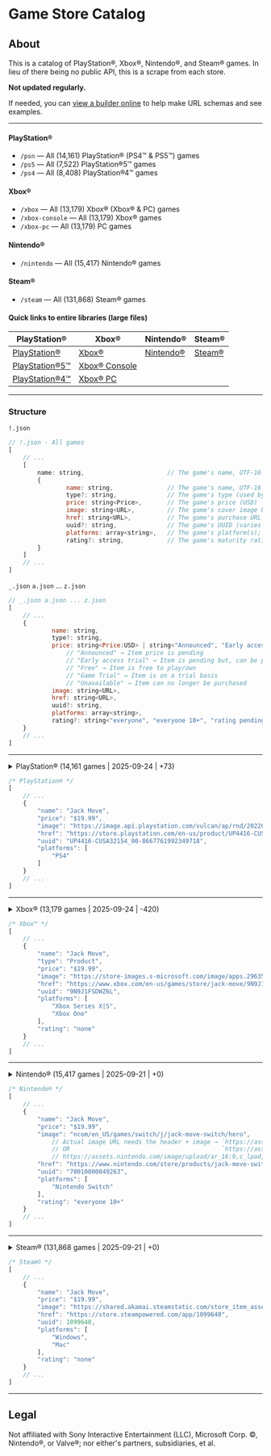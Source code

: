# Game Store Catalog

## About

This is a catalog of PlayStation&reg;, Xbox&reg;, Nintendo&reg;, and Steam&reg; games. In lieu of there being no public API, this is a scrape from each store.

**Not updated regularly.**

If needed, you can [view a builder online](https://minkcbos.retool.com/app/game-store-catalog) to help make URL schemas and see examples.

----

#### PlayStation&reg;

- `/psn` &mdash; All (14,161) PlayStation&reg; (PS4&trade; & PS5&trade;) games
- `/ps5` &mdash; All (7,522) PlayStation&reg;5&trade; games
- `/ps4` &mdash; All (8,408) PlayStation&reg;4&trade; games

#### Xbox&reg;

- `/xbox` &mdash; All (13,179) Xbox&reg; (Xbox&reg; & PC) games
- `/xbox-console` &mdash; All (13,179) Xbox&reg; games
- `/xbox-pc` &mdash; All (13,179) PC games

#### Nintendo&reg;

- `/nintendo` &mdash; All (15,417) Nintendo&reg; games

#### Steam&reg;

- `/steam` &mdash; All (131,868) Steam&reg; games

#### Quick links to entire libraries (large files)

| PlayStation&reg;  | Xbox&reg;         | Nintendo&reg;     | Steam&reg;        |
| ----------------- | ----------------- | ----------------- | ----------------- |
| [PlayStation&reg;](https://raw.githubusercontent.com/Ephellon/game-store-catalog/main/psn/!.json) | [Xbox&reg;](https://raw.githubusercontent.com/Ephellon/game-store-catalog/main/xbox/!.json) | [Nintendo&reg;](https://raw.githubusercontent.com/Ephellon/game-store-catalog/main/nintendo/!.json) | [Steam&reg;](https://raw.githubusercontent.com/Ephellon/game-store-catalog/main/steam/!.json) |
| [PlayStation&reg;5&trade;](https://raw.githubusercontent.com/Ephellon/game-store-catalog/main/ps5/!.json) | [Xbox&reg; Console](https://raw.githubusercontent.com/Ephellon/game-store-catalog/main/xbox-console/!.json) | | |
| [PlayStation&reg;4&trade;](https://raw.githubusercontent.com/Ephellon/game-store-catalog/main/ps4/!.json) | [Xbox&reg; PC](https://raw.githubusercontent.com/Ephellon/game-store-catalog/main/xbox-pc/!.json) | | |

----

### Structure

`!.json`

```js
// !.json - All games
[
    // ...
    [
        name: string,                       // The game's name, UTF-16
        {
                name: string,               // The game's name, UTF-16
                type?: string,              // The game's type (used by Xbox)
                price: string<Price>,       // The game's price (USD)
                image: string<URL>,         // The game's cover image URL
                href: string<URL>,          // The game's purchase URL
                uuid?: string,              // The game's UUID (varies per store)
                platforms: array<string>,   // The game's platform(s); e.g. "PS5", "Xbox One", "Nintendo Switch", etc.
                rating?: string,            // The game's maturity rating, e.g. "everyone 10+"
        }
    ]
    // ...
]
```

`_.json` `a.json` ... `z.json`

```js
// _.json a.json ... z.json
[
    // ...
    {
            name: string,
            type?: string,
            price: string<Price:USD> | string<"Announced", "Early access trial", "Free", "Game Trial", "Unavailable">,
                // "Announced" → Item price is pending
                // "Early access trial" → Item is pending but, can be played on a trial basis
                // "Free" → Item is free to play/own
                // "Game Trial" → Item is on a trial basis
                // "Unavailable" → Item can no longer be purchased
            image: string<URL>,
            href: string<URL>,
            uuid?: string,
            platforms: array<string>,
            rating?: string<"everyone", "everyone 10+", "rating pending", "teen", "mature 17+", "none">,
    }
    // ...
]
```

----

<details><summary>PlayStation&reg; (14,161 games | 2025-09-24 | +73)</summary>

[`!.json`](https://raw.githubusercontent.com/Ephellon/game-store-catalog/main/psn/!.json) - All games (large file size)

  - Saved as a `Map` → `[ [name:string, properties:object] ]`

[`_.json`](https://raw.githubusercontent.com/Ephellon/game-store-catalog/main/psn/_.json) - All games that begin with a non-alphabetic character (`0` `[` etc.)

  - e.g. `0 Degrees` `[PROTOTYPE™]` `#Funtime`

[`a.json`](https://raw.githubusercontent.com/Ephellon/game-store-catalog/main/psn/a.json) - All games that begin with `A`

[`b.json`](https://raw.githubusercontent.com/Ephellon/game-store-catalog/main/psn/b.json) - All games that begin with `B`

[`c.json`](https://raw.githubusercontent.com/Ephellon/game-store-catalog/main/psn/c.json) - All games that begin with `C`

[`d.json`](https://raw.githubusercontent.com/Ephellon/game-store-catalog/main/psn/d.json) - All games that begin with `D`

[`e.json`](https://raw.githubusercontent.com/Ephellon/game-store-catalog/main/psn/e.json) - All games that begin with `E`

[`f.json`](https://raw.githubusercontent.com/Ephellon/game-store-catalog/main/psn/f.json) - All games that begin with `F`

[`g.json`](https://raw.githubusercontent.com/Ephellon/game-store-catalog/main/psn/g.json) - All games that begin with `G`

[`h.json`](https://raw.githubusercontent.com/Ephellon/game-store-catalog/main/psn/h.json) - All games that begin with `H`

[`i.json`](https://raw.githubusercontent.com/Ephellon/game-store-catalog/main/psn/i.json) - All games that begin with `I`

[`j.json`](https://raw.githubusercontent.com/Ephellon/game-store-catalog/main/psn/j.json) - All games that begin with `J`

[`k.json`](https://raw.githubusercontent.com/Ephellon/game-store-catalog/main/psn/k.json) - All games that begin with `K`

[`l.json`](https://raw.githubusercontent.com/Ephellon/game-store-catalog/main/psn/l.json) - All games that begin with `L`

[`m.json`](https://raw.githubusercontent.com/Ephellon/game-store-catalog/main/psn/m.json) - All games that begin with `M`

[`n.json`](https://raw.githubusercontent.com/Ephellon/game-store-catalog/main/psn/n.json) - All games that begin with `N`

[`o.json`](https://raw.githubusercontent.com/Ephellon/game-store-catalog/main/psn/o.json) - All games that begin with `O`

[`p.json`](https://raw.githubusercontent.com/Ephellon/game-store-catalog/main/psn/p.json) - All games that begin with `P`

[`q.json`](https://raw.githubusercontent.com/Ephellon/game-store-catalog/main/psn/q.json) - All games that begin with `Q`

[`r.json`](https://raw.githubusercontent.com/Ephellon/game-store-catalog/main/psn/r.json) - All games that begin with `R`

[`s.json`](https://raw.githubusercontent.com/Ephellon/game-store-catalog/main/psn/s.json) - All games that begin with `S`

[`t.json`](https://raw.githubusercontent.com/Ephellon/game-store-catalog/main/psn/t.json) - All games that begin with `T`

[`u.json`](https://raw.githubusercontent.com/Ephellon/game-store-catalog/main/psn/u.json) - All games that begin with `U`

[`v.json`](https://raw.githubusercontent.com/Ephellon/game-store-catalog/main/psn/v.json) - All games that begin with `V`

[`w.json`](https://raw.githubusercontent.com/Ephellon/game-store-catalog/main/psn/w.json) - All games that begin with `W`

[`x.json`](https://raw.githubusercontent.com/Ephellon/game-store-catalog/main/psn/x.json) - All games that begin with `X`

[`y.json`](https://raw.githubusercontent.com/Ephellon/game-store-catalog/main/psn/y.json) - All games that begin with `Y`

[`z.json`](https://raw.githubusercontent.com/Ephellon/game-store-catalog/main/psn/z.json) - All games that begin with `Z`

</details>

```js
/* PlayStation® */
[
    // ...
    {
        "name": "Jack Move",
        "price": "$19.99",
        "image": "https://image.api.playstation.com/vulcan/ap/rnd/202208/0311/QNhcccNfqdO0Yf8gMo4yVnv0.png",
        "href": "https://store.playstation.com/en-us/product/UP4416-CUSA32154_00-8667761992349718",
        "uuid": "UP4416-CUSA32154_00-8667761992349718",
        "platforms": [
            "PS4"
        ]
    }
    // ...
]
```

----

<details><summary>Xbox&reg; (13,179 games | 2025-09-24 | -420)</summary>

[`!.json`](https://raw.githubusercontent.com/Ephellon/game-store-catalog/main/xbox/!.json) - All games (large file size)

  - Saved as a `Map` → `[ [name:string, properties:object] ]`

[`_.json`](https://raw.githubusercontent.com/Ephellon/game-store-catalog/main/xbox/_.json) - All games that begin with a non-alphabetic character (`0` `[` etc.)

  - e.g. `20XX` `3on3 FreeStyle` `890B`

[`a.json`](https://raw.githubusercontent.com/Ephellon/game-store-catalog/main/xbox/a.json) - All games that begin with `A`

[`b.json`](https://raw.githubusercontent.com/Ephellon/game-store-catalog/main/xbox/b.json) - All games that begin with `B`

[`c.json`](https://raw.githubusercontent.com/Ephellon/game-store-catalog/main/xbox/c.json) - All games that begin with `C`

[`d.json`](https://raw.githubusercontent.com/Ephellon/game-store-catalog/main/xbox/d.json) - All games that begin with `D`

[`e.json`](https://raw.githubusercontent.com/Ephellon/game-store-catalog/main/xbox/e.json) - All games that begin with `E`

[`f.json`](https://raw.githubusercontent.com/Ephellon/game-store-catalog/main/xbox/f.json) - All games that begin with `F`

[`g.json`](https://raw.githubusercontent.com/Ephellon/game-store-catalog/main/xbox/g.json) - All games that begin with `G`

[`h.json`](https://raw.githubusercontent.com/Ephellon/game-store-catalog/main/xbox/h.json) - All games that begin with `H`

[`i.json`](https://raw.githubusercontent.com/Ephellon/game-store-catalog/main/xbox/i.json) - All games that begin with `I`

[`j.json`](https://raw.githubusercontent.com/Ephellon/game-store-catalog/main/xbox/j.json) - All games that begin with `J`

[`k.json`](https://raw.githubusercontent.com/Ephellon/game-store-catalog/main/xbox/k.json) - All games that begin with `K`

[`l.json`](https://raw.githubusercontent.com/Ephellon/game-store-catalog/main/xbox/l.json) - All games that begin with `L`

[`m.json`](https://raw.githubusercontent.com/Ephellon/game-store-catalog/main/xbox/m.json) - All games that begin with `M`

[`n.json`](https://raw.githubusercontent.com/Ephellon/game-store-catalog/main/xbox/n.json) - All games that begin with `N`

[`o.json`](https://raw.githubusercontent.com/Ephellon/game-store-catalog/main/xbox/o.json) - All games that begin with `O`

[`p.json`](https://raw.githubusercontent.com/Ephellon/game-store-catalog/main/xbox/p.json) - All games that begin with `P`

[`q.json`](https://raw.githubusercontent.com/Ephellon/game-store-catalog/main/xbox/q.json) - All games that begin with `Q`

[`r.json`](https://raw.githubusercontent.com/Ephellon/game-store-catalog/main/xbox/r.json) - All games that begin with `R`

[`s.json`](https://raw.githubusercontent.com/Ephellon/game-store-catalog/main/xbox/s.json) - All games that begin with `S`

[`t.json`](https://raw.githubusercontent.com/Ephellon/game-store-catalog/main/xbox/t.json) - All games that begin with `T`

[`u.json`](https://raw.githubusercontent.com/Ephellon/game-store-catalog/main/xbox/u.json) - All games that begin with `U`

[`v.json`](https://raw.githubusercontent.com/Ephellon/game-store-catalog/main/xbox/v.json) - All games that begin with `V`

[`w.json`](https://raw.githubusercontent.com/Ephellon/game-store-catalog/main/xbox/w.json) - All games that begin with `W`

[`x.json`](https://raw.githubusercontent.com/Ephellon/game-store-catalog/main/xbox/x.json) - All games that begin with `X`

[`y.json`](https://raw.githubusercontent.com/Ephellon/game-store-catalog/main/xbox/y.json) - All games that begin with `Y`

[`z.json`](https://raw.githubusercontent.com/Ephellon/game-store-catalog/main/xbox/z.json) - All games that begin with `Z`

</details>

```js
/* Xbox™ */
[
    // ...
    {
        "name": "Jack Move",
        "type": "Product",
        "price": "$19.99",
        "image": "https://store-images.s-microsoft.com/image/apps.29635.13536821765519749.cfbde45b-cbb1-4694-a1bd-57f40c566293.65bcd4ae-e8e3-4b8a-a47f-c99cb9da90cc?w=200",
        "href": "https://www.xbox.com/en-us/games/store/jack-move/9N9J1FSDWZ6L",
        "uuid": "9N9J1FSDWZ6L",
        "platforms": [
            "Xbox Series X|S",
            "Xbox One"
        ],
        "rating": "none"
    }
    // ...
]
```

----

<details><summary>Nintendo&reg; (15,417 games | 2025-09-21 | +0)</summary>

[`!.json`](https://raw.githubusercontent.com/Ephellon/game-store-catalog/main/nintendo/!.json) - All games (large file size)

  - Saved as a `Map` → `[ [name:string, properties:object] ]`

[`_.json`](https://raw.githubusercontent.com/Ephellon/game-store-catalog/main/nintendo/_.json) - All games that begin with a non-alphabetic character (`0` `[` etc.)

  - e.g. `密室のサクリファイス／ABYSS OF THE SACRIFICE` `3D ADVANTIME` `8Doors: Arum's Afterlife Adventure`

[`a.json`](https://raw.githubusercontent.com/Ephellon/game-store-catalog/main/nintendo/a.json) - All games that begin with `A`

[`b.json`](https://raw.githubusercontent.com/Ephellon/game-store-catalog/main/nintendo/b.json) - All games that begin with `B`

[`c.json`](https://raw.githubusercontent.com/Ephellon/game-store-catalog/main/nintendo/c.json) - All games that begin with `C`

[`d.json`](https://raw.githubusercontent.com/Ephellon/game-store-catalog/main/nintendo/d.json) - All games that begin with `D`

[`e.json`](https://raw.githubusercontent.com/Ephellon/game-store-catalog/main/nintendo/e.json) - All games that begin with `E`

[`f.json`](https://raw.githubusercontent.com/Ephellon/game-store-catalog/main/nintendo/f.json) - All games that begin with `F`

[`g.json`](https://raw.githubusercontent.com/Ephellon/game-store-catalog/main/nintendo/g.json) - All games that begin with `G`

[`h.json`](https://raw.githubusercontent.com/Ephellon/game-store-catalog/main/nintendo/h.json) - All games that begin with `H`

[`i.json`](https://raw.githubusercontent.com/Ephellon/game-store-catalog/main/nintendo/i.json) - All games that begin with `I`

[`j.json`](https://raw.githubusercontent.com/Ephellon/game-store-catalog/main/nintendo/j.json) - All games that begin with `J`

[`k.json`](https://raw.githubusercontent.com/Ephellon/game-store-catalog/main/nintendo/k.json) - All games that begin with `K`

[`l.json`](https://raw.githubusercontent.com/Ephellon/game-store-catalog/main/nintendo/l.json) - All games that begin with `L`

[`m.json`](https://raw.githubusercontent.com/Ephellon/game-store-catalog/main/nintendo/m.json) - All games that begin with `M`

[`n.json`](https://raw.githubusercontent.com/Ephellon/game-store-catalog/main/nintendo/n.json) - All games that begin with `N`

[`o.json`](https://raw.githubusercontent.com/Ephellon/game-store-catalog/main/nintendo/o.json) - All games that begin with `O`

[`p.json`](https://raw.githubusercontent.com/Ephellon/game-store-catalog/main/nintendo/p.json) - All games that begin with `P`

[`q.json`](https://raw.githubusercontent.com/Ephellon/game-store-catalog/main/nintendo/q.json) - All games that begin with `Q`

[`r.json`](https://raw.githubusercontent.com/Ephellon/game-store-catalog/main/nintendo/r.json) - All games that begin with `R`

[`s.json`](https://raw.githubusercontent.com/Ephellon/game-store-catalog/main/nintendo/s.json) - All games that begin with `S`

[`t.json`](https://raw.githubusercontent.com/Ephellon/game-store-catalog/main/nintendo/t.json) - All games that begin with `T`

[`u.json`](https://raw.githubusercontent.com/Ephellon/game-store-catalog/main/nintendo/u.json) - All games that begin with `U`

[`v.json`](https://raw.githubusercontent.com/Ephellon/game-store-catalog/main/nintendo/v.json) - All games that begin with `V`

[`w.json`](https://raw.githubusercontent.com/Ephellon/game-store-catalog/main/nintendo/w.json) - All games that begin with `W`

[`x.json`](https://raw.githubusercontent.com/Ephellon/game-store-catalog/main/nintendo/x.json) - All games that begin with `X`

[`y.json`](https://raw.githubusercontent.com/Ephellon/game-store-catalog/main/nintendo/y.json) - All games that begin with `Y`

[`z.json`](https://raw.githubusercontent.com/Ephellon/game-store-catalog/main/nintendo/z.json) - All games that begin with `Z`

</details>

```js
/* Nintendo® */
[
    // ...
    {
        "name": "Jack Move",
        "price": "$19.99",
        "image": "ncom/en_US/games/switch/j/jack-move-switch/hero",
            // Actual image URL needs the header + image → `https://assets.nintendo.com/image/upload/ar_16:9,c_lpad,w_656/b_white/f_auto/q_auto/${ image }`
            // OR                                          `https://assets.nintendo.com/image/upload/ar_16:9,b_auto:border,c_lpad/b_white/f_auto/q_auto/dpr_1.0/c_scale,w_700/${ image }`
            // https://assets.nintendo.com/image/upload/ar_16:9,c_lpad,w_656/b_white/f_auto/q_auto/ncom/en_US/games/switch/j/jack-move-switch/hero
        "href": "https://www.nintendo.com/store/products/jack-move-switch/",
        "uuid": "70010000049263",
        "platforms": [
            "Nintendo Switch"
        ],
        "rating": "everyone 10+"
    }
    // ...
]
```

----

<details><summary>Steam&reg; (131,868 games | 2025-09-21 | +0)</summary>

[`!.json`](https://raw.githubusercontent.com/Ephellon/game-store-catalog/main/steam/!.json) - All games (large file size)

  - Saved as a `Map` → `[ [name:string, properties:object] ]`

[`_.json`](https://raw.githubusercontent.com/Ephellon/game-store-catalog/main/steam/_.json) - All games that begin with a non-alphabetic (Latin) character (`0` `[` etc.)

  - e.g. `890B` `Àrengard-Invasion` `执谕者：坠月之兆（Archenemy: Lunafall）`

[`a.json`](https://raw.githubusercontent.com/Ephellon/game-store-catalog/main/steam/a.json) - All games that begin with `A`

[`b.json`](https://raw.githubusercontent.com/Ephellon/game-store-catalog/main/steam/b.json) - All games that begin with `B`

[`c.json`](https://raw.githubusercontent.com/Ephellon/game-store-catalog/main/steam/c.json) - All games that begin with `C`

[`d.json`](https://raw.githubusercontent.com/Ephellon/game-store-catalog/main/steam/d.json) - All games that begin with `D`

[`e.json`](https://raw.githubusercontent.com/Ephellon/game-store-catalog/main/steam/e.json) - All games that begin with `E`

[`f.json`](https://raw.githubusercontent.com/Ephellon/game-store-catalog/main/steam/f.json) - All games that begin with `F`

[`g.json`](https://raw.githubusercontent.com/Ephellon/game-store-catalog/main/steam/g.json) - All games that begin with `G`

[`h.json`](https://raw.githubusercontent.com/Ephellon/game-store-catalog/main/steam/h.json) - All games that begin with `H`

[`i.json`](https://raw.githubusercontent.com/Ephellon/game-store-catalog/main/steam/i.json) - All games that begin with `I`

[`j.json`](https://raw.githubusercontent.com/Ephellon/game-store-catalog/main/steam/j.json) - All games that begin with `J`

[`k.json`](https://raw.githubusercontent.com/Ephellon/game-store-catalog/main/steam/k.json) - All games that begin with `K`

[`l.json`](https://raw.githubusercontent.com/Ephellon/game-store-catalog/main/steam/l.json) - All games that begin with `L`

[`m.json`](https://raw.githubusercontent.com/Ephellon/game-store-catalog/main/steam/m.json) - All games that begin with `M`

[`n.json`](https://raw.githubusercontent.com/Ephellon/game-store-catalog/main/steam/n.json) - All games that begin with `N`

[`o.json`](https://raw.githubusercontent.com/Ephellon/game-store-catalog/main/steam/o.json) - All games that begin with `O`

[`p.json`](https://raw.githubusercontent.com/Ephellon/game-store-catalog/main/steam/p.json) - All games that begin with `P`

[`q.json`](https://raw.githubusercontent.com/Ephellon/game-store-catalog/main/steam/q.json) - All games that begin with `Q`

[`r.json`](https://raw.githubusercontent.com/Ephellon/game-store-catalog/main/steam/r.json) - All games that begin with `R`

[`s.json`](https://raw.githubusercontent.com/Ephellon/game-store-catalog/main/steam/s.json) - All games that begin with `S`

[`t.json`](https://raw.githubusercontent.com/Ephellon/game-store-catalog/main/steam/t.json) - All games that begin with `T`

[`u.json`](https://raw.githubusercontent.com/Ephellon/game-store-catalog/main/steam/u.json) - All games that begin with `U`

[`v.json`](https://raw.githubusercontent.com/Ephellon/game-store-catalog/main/steam/v.json) - All games that begin with `V`

[`w.json`](https://raw.githubusercontent.com/Ephellon/game-store-catalog/main/steam/w.json) - All games that begin with `W`

[`x.json`](https://raw.githubusercontent.com/Ephellon/game-store-catalog/main/steam/x.json) - All games that begin with `X`

[`y.json`](https://raw.githubusercontent.com/Ephellon/game-store-catalog/main/steam/y.json) - All games that begin with `Y`

[`z.json`](https://raw.githubusercontent.com/Ephellon/game-store-catalog/main/steam/z.json) - All games that begin with `Z`

</details>

```js
/* Steam©️ */
[
    // ...
    {
        "name": "Jack Move",
        "price": "$19.99",
        "image": "https://shared.akamai.steamstatic.com/store_item_assets/steam/apps/1099640/header.jpg?t=1729093888",
        "href": "https://store.steampowered.com/app/1099640",
        "uuid": 1099640,
        "platforms": [
            "Windows",
            "Mac"
        ],
        "rating": "none"
    }
    // ...
]
```

----

## Legal

Not affiliated with Sony Interactive Entertainment (LLC), Microsoft Corp. &copy;, Nintendo&reg;, or Valve&reg;; nor either's partners, subsidiaries, et al.
